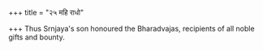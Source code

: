 +++
title = "२५ महि राधो"

+++
Thus Srnjaya's son honoured the Bharadvajas, recipients of all noble gifts and bounty.